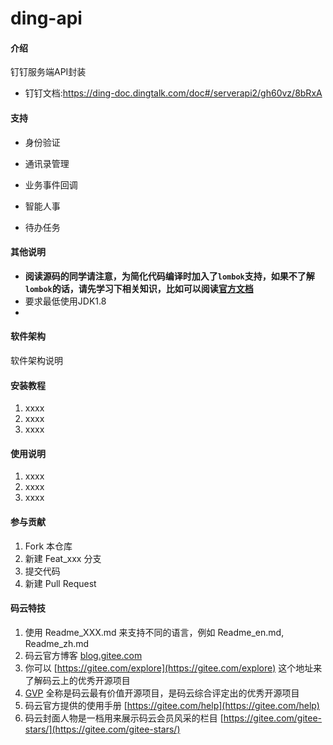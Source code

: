 # ding-api

#### 介绍
钉钉服务端API封装

- 钉钉文档:https://ding-doc.dingtalk.com/doc#/serverapi2/gh60vz/8bRxA



#### 支持

- 身份验证

- 通讯录管理
- 业务事件回调
- 智能人事
- 待办任务

#### 其他说明

- **阅读源码的同学请注意，为简化代码编译时加入了`lombok`支持，如果不了解`lombok`的话，请先学习下相关知识，比如可以阅读[官方文档](https://projectlombok.org/)**
- 要求最低使用JDK1.8
- 

#### 软件架构

软件架构说明


#### 安装教程

1.  xxxx
2.  xxxx
3.  xxxx

#### 使用说明

1.  xxxx
2.  xxxx
3.  xxxx

#### 参与贡献

1.  Fork 本仓库
2.  新建 Feat_xxx 分支
3.  提交代码
4.  新建 Pull Request


#### 码云特技

1.  使用 Readme\_XXX.md 来支持不同的语言，例如 Readme\_en.md, Readme\_zh.md
2.  码云官方博客 [blog.gitee.com](https://blog.gitee.com)
3.  你可以 [https://gitee.com/explore](https://gitee.com/explore) 这个地址来了解码云上的优秀开源项目
4.  [GVP](https://gitee.com/gvp) 全称是码云最有价值开源项目，是码云综合评定出的优秀开源项目
5.  码云官方提供的使用手册 [https://gitee.com/help](https://gitee.com/help)
6.  码云封面人物是一档用来展示码云会员风采的栏目 [https://gitee.com/gitee-stars/](https://gitee.com/gitee-stars/)
